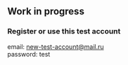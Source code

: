 ## Work in progress

### Register or use this test account
email: new-test-account@mail.ru </br>
password: test